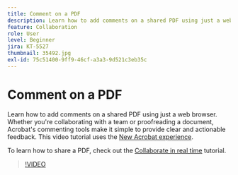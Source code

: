 ```yaml
---
title: Comment on a PDF
description: Learn how to add comments on a shared PDF using just a web browser
feature: Collaboration
role: User
level: Beginner
jira: KT-5527
thumbnail: 35492.jpg
exl-id: 75c51400-9ff9-46cf-a3a3-9d521c3eb35c
---
```

# Comment on a PDF

Learn how to add comments on a shared PDF using just a web browser. Whether you're collaborating with a team or proofreading a document, Acrobat's commenting tools make it simple to provide clear and actionable feedback. This video tutorial uses the [New Acrobat experience](new-workspace.md).

To learn how to share a PDF, check out the [Collaborate in real time](collaborate.md) tutorial.

>[!VIDEO](https://video.tv.adobe.com/v/35492?quality=12&learn=on&hidetitle=true)

